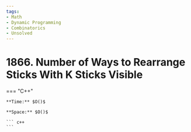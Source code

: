 ```yaml
---
tags:
- Math
- Dynamic Programming
- Combinatorics
- Unsolved
---
```



# 1866. Number of Ways to Rearrange Sticks With K Sticks Visible

=== "C++"

    **Time:** $O()$

    **Space:** $O()$

    ``` c++
    ```